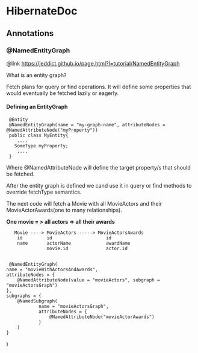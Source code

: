 # HibernateDoc

## Annotations

### @NamedEntityGraph

@link https://jeddict.github.io/page.html?l=tutorial/NamedEntityGraph

What is an entity graph?

Fetch plans for query or find operations. It will define some properties that would eventually be fetched lazily or eagerly.

#### Defining an EntityGraph

     @Entity
     @NamedEntityGraph(name = "my-graph-name", attributeNodes = @NamedAttributeNode("myProperty"))
     public class MyEntity{
        ....
       SomeType myProperty;
        ....
     }

Where @NamedAttributeNode will define the target property/s that should be fetched.

After the entity graph is defined we cand use it in query or find methods to override fetchType semantics. 

The next code will fetch a Movie with all MovieActors and their MovieActorAwards(one to many relationships).

**One movie = > all actors => all their awards**
               
       Movie ----> MovieActors -----> MovieActorsAwards
        id         id                    id
        name       actorName             awardName
                   movie.id              actor.id


     @NamedEntityGraph(  
    name = "movieWithActorsAndAwards",
    attributeNodes = {
        @NamedAttributeNode(value = "movieActors", subgraph = "movieActorsGraph")
    },
    subgraphs = {
        @NamedSubgraph(
                name = "movieActorsGraph",
                attributeNodes = {
                    @NamedAttributeNode("movieActorAwards")
                }
        )
    }
)

     
